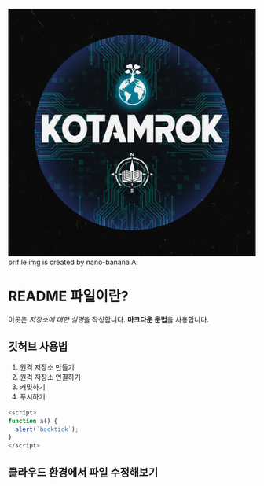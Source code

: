 ![프로필 이미지](./____________________-55903.png)
prifile img is created by nano-banana AI

# README 파일이란?
이곳은 *저장소에 대한 설명*을 작성합니다.
**마크다운 문법**을 사용합니다.

## 깃허브 사용법

1. 원격 저장소 만들기
2. 원격 저장소 연결하기
3. 커밋하기
4. 푸시하기

```javascript
<script>
function a() {
  alert(`backtick`);
}
</script>
```

## 클라우드 환경에서 파일 수정해보기
